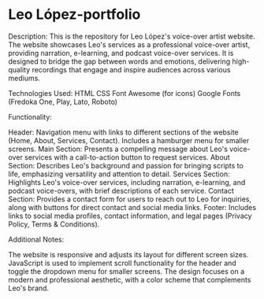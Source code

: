 # Leo López-portfolio

Description:
This is the repository for Leo López's voice-over artist website. The website showcases Leo's services as a professional voice-over artist, providing narration, e-learning, and podcast voice-over services. It is designed to bridge the gap between words and emotions, delivering high-quality recordings that engage and inspire audiences across various mediums.

Technologies Used:
HTML
CSS
Font Awesome (for icons)
Google Fonts (Fredoka One, Play, Lato, Roboto)

Functionality:

Header: Navigation menu with links to different sections of the website (Home, About, Services, Contact). Includes a hamburger menu for smaller screens.
Main Section: Presents a compelling message about Leo's voice-over services with a call-to-action button to request services.
About Section: Describes Leo's background and passion for bringing scripts to life, emphasizing versatility and attention to detail.
Services Section: Highlights Leo's voice-over services, including narration, e-learning, and podcast voice-overs, with brief descriptions of each service.
Contact Section: Provides a contact form for users to reach out to Leo for inquiries, along with buttons for direct contact and social media links.
Footer: Includes links to social media profiles, contact information, and legal pages (Privacy Policy, Terms & Conditions).

Additional Notes:

The website is responsive and adjusts its layout for different screen sizes.
JavaScript is used to implement scroll functionality for the header and toggle the dropdown menu for smaller screens.
The design focuses on a modern and professional aesthetic, with a color scheme that complements Leo's brand.
